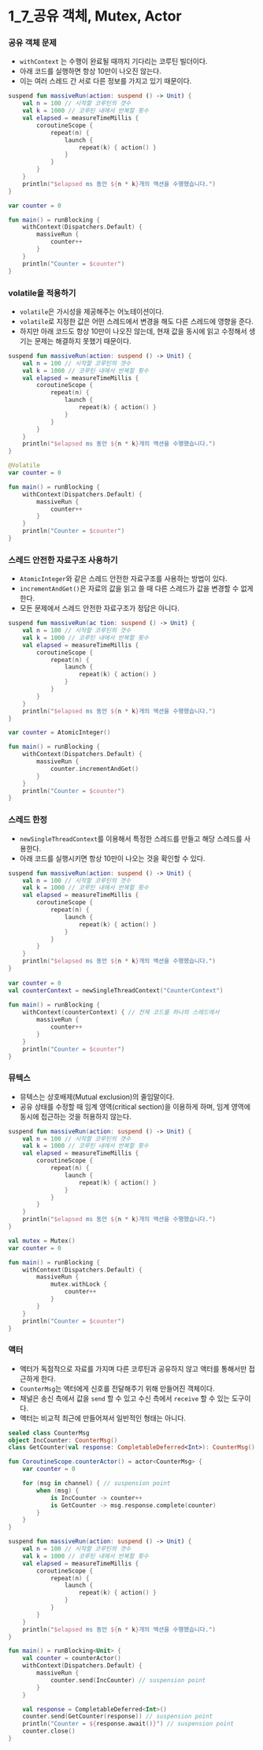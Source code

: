 # 1_7_공유 객체, Mutex, Actor

### 공유 객체 문제
- `withContext` 는 수행이 완료될 때까지 기다리는 코루틴 빌더이다.
- 아래 코드를 실행하면 항상 10만이 나오진 않는다.
- 이는 여러 스레드 간 서로 다른 정보를 가지고 있기 때문이다.

```kotlin
suspend fun massiveRun(action: suspend () -> Unit) {
    val n = 100 // 시작할 코루틴의 갯수
    val k = 1000 // 코루틴 내에서 반복할 횟수
    val elapsed = measureTimeMillis {
        coroutineScope {
            repeat(n) {
                launch {
                    repeat(k) { action() }
                }
            }
        }
    }
    println("$elapsed ms 동안 ${n * k}개의 액션을 수행했습니다.")
}

var counter = 0

fun main() = runBlocking {
    withContext(Dispatchers.Default) {
        massiveRun {
            counter++
        }
    }
    println("Counter = $counter")
}
```

### volatile을 적용하기
- `volatile`은 가시성을 제공해주는 어노테이션이다.
- `volatile`로 지정한 값은 어떤 스레드에서 변경을 해도 다른 스레드에 영향을 준다.
- 하지만 아래 코드도 항상 10만이 나오진 않는데, 현재 값을 동시에 읽고 수정해서 생기는 문제는 해결하지 못했기 때문이다.

```kotlin
suspend fun massiveRun(action: suspend () -> Unit) {
    val n = 100 // 시작할 코루틴의 갯수
    val k = 1000 // 코루틴 내에서 반복할 횟수
    val elapsed = measureTimeMillis {
        coroutineScope {
            repeat(n) {
                launch {
                    repeat(k) { action() }
                }
            }
        }
    }
    println("$elapsed ms 동안 ${n * k}개의 액션을 수행했습니다.")
}

@Volatile
var counter = 0

fun main() = runBlocking {
    withContext(Dispatchers.Default) {
        massiveRun {
            counter++
        }
    }
    println("Counter = $counter")
}
```

### 스레드 안전한 자료구조 사용하기
- `AtomicInteger`와 같은 스레드 안전한 자료구조를 사용하는 방법이 있다.
- `incrementAndGet()`은 자료의 값을 읽고 쓸 때 다른 스레드가 값을 변경할 수 없게 한다.
- 모든 문제에서 스레드 안전한 자료구조가 정답은 아니다.

```kotlin
suspend fun massiveRun(ac tion: suspend () -> Unit) {
    val n = 100 // 시작할 코루틴의 갯수
    val k = 1000 // 코루틴 내에서 반복할 횟수
    val elapsed = measureTimeMillis {
        coroutineScope {
            repeat(n) {
                launch {
                    repeat(k) { action() }
                }
            }
        }
    }
    println("$elapsed ms 동안 ${n * k}개의 액션을 수행했습니다.")
}

var counter = AtomicInteger()

fun main() = runBlocking {
    withContext(Dispatchers.Default) {
        massiveRun {
            counter.incrementAndGet()
        }
    }
    println("Counter = $counter")
}
```

### 스레드 한정
- `newSingleThreadContext`를 이용해서 특정한 스레드를 만들고 해당 스레드를 사용한다.
- 아래 코드를 실행시키면 항상 10만이 나오는 것을 확인할 수 있다.
    
```kotlin
suspend fun massiveRun(action: suspend () -> Unit) {
    val n = 100 // 시작할 코루틴의 갯수
    val k = 1000 // 코루틴 내에서 반복할 횟수
    val elapsed = measureTimeMillis {
        coroutineScope {
            repeat(n) {
                launch {
                    repeat(k) { action() }
                }
            }
        }
    }
    println("$elapsed ms 동안 ${n * k}개의 액션을 수행했습니다.")
}
    
var counter = 0
val counterContext = newSingleThreadContext("CounterContext")
    
fun main() = runBlocking {
    withContext(counterContext) { // 전체 코드를 하나의 스레드에서
        massiveRun {
            counter++
        }
    }
    println("Counter = $counter")
}
```

### 뮤텍스
- 뮤텍스는 상호배제(Mutual exclusion)의 줄임말이다.
- 공유 상태를 수정할 때 임계 영역(critical section)을 이용하게 하며, 임계 영역에 동시에 접근하는 것을 허용하지 않는다.

```kotlin
suspend fun massiveRun(action: suspend () -> Unit) {
    val n = 100 // 시작할 코루틴의 갯수
    val k = 1000 // 코루틴 내에서 반복할 횟수
    val elapsed = measureTimeMillis {
        coroutineScope {
            repeat(n) {
                launch {
                    repeat(k) { action() }
                }
            }
        }
    }
    println("$elapsed ms 동안 ${n * k}개의 액션을 수행했습니다.")
}

val mutex = Mutex()
var counter = 0

fun main() = runBlocking {
    withContext(Dispatchers.Default) {
        massiveRun {
            mutex.withLock {
                counter++
            }
        }
    }
    println("Counter = $counter")
}
```

### 액터
- 액터가 독점적으로 자료를 가지며 다른 코루틴과 공유하지 않고 액터를 통해서만 접근하게 한다.
- `CounterMsg`는 액터에게 신호를 전달해주기 위해 만들어진 객체이다.
- 채널은 송신 측에서 값을 `send` 할 수 있고 수신 측에서 `receive` 할 수 있는 도구이다.
- 액터는 비교적 최근에 만들어져서 일반적인 형태는 아니다.

```kotlin
sealed class CounterMsg
object IncCounter: CounterMsg()
class GetCounter(val response: CompletableDeferred<Int>): CounterMsg()

fun CoroutineScope.counterActor() = actor<CounterMsg> {
    var counter = 0 

    for (msg in channel) { // suspension point
        when (msg) {
            is IncCounter -> counter++ 
            is GetCounter -> msg.response.complete(counter)
        }
    }
}

suspend fun massiveRun(action: suspend () -> Unit) {
    val n = 100 // 시작할 코루틴의 갯수
    val k = 1000 // 코루틴 내에서 반복할 횟수
    val elapsed = measureTimeMillis {
        coroutineScope {
            repeat(n) {
                launch {
                    repeat(k) { action() }
                }
            }
        }
    }
    println("$elapsed ms 동안 ${n * k}개의 액션을 수행했습니다.")
}

fun main() = runBlocking<Unit> {
    val counter = counterActor()
    withContext(Dispatchers.Default) {
        massiveRun {
            counter.send(IncCounter) // suspension point
        }
    }

    val response = CompletableDeferred<Int>()
    counter.send(GetCounter(response)) // suspension point
    println("Counter = ${response.await()}") // suspension point
    counter.close()
}
```